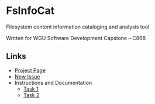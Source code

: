 # FsInfoCat

Filesystem content information cataloging and analysis tool

Written for WGU Software Development Capstone – C868

## Links

- [Project Page](https://github.com/lerwine/FsInfoCat/projects/1)
- [New Issue](https://github.com/lerwine/FsInfoCat/issues/new)
- Instructions and Documentation
  - [Task 1](https://github.com/lerwine/FsInfoCat/blob/main/WGU/Task1)
  - [Task 2](https://github.com/lerwine/FsInfoCat/blob/main/WGU/Task2)
